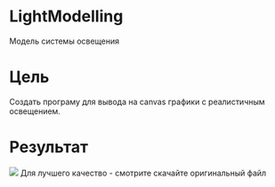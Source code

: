 # LightModelling
Модель системы освещения

# Цель
Создать програму для вывода на canvas графики с реалистичным освещением.

# Результат
<img src="https://wmpics.pics/di-J980.gif"></img>
Для лучшего качество - смотрите скачайте оригинальный файл
